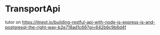 # TransportApi
tutor on 
https://itnext.io/building-restful-api-with-node-js-express-js-and-postgresql-the-right-way-b2e718ad1c66?gi=642b6c9b6d4f
